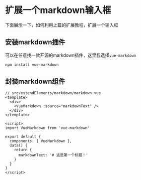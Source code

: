 # 扩展一个markdown输入框

下面展示一下，如何利用上篇的扩展教程，扩展一个输入框

## 安装markdown插件

可以在任意找一款开源的markdown插件，这里我选择`vue-markdown`

```xml
npm install vue-markdown
```

## 封装markdown组件

```vue
// src/extendElements/markdown/markdown.vue
<template>
  <div>
    <VueMarkdown :source="markdownText" />
  </div>
</template>

<script>
import VueMarkdown from 'vue-markdown'

export default {
  components: { VueMarkdown },
  data() {
    return {
      markdownText: '# 这是第一个标题！'
    }
  }
}
</script>
```